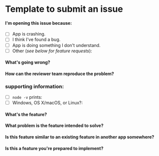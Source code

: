 # Template to submit an issue

<!-- Thank you for contributing by opening an issue! Please review this guide before submitting your issue.
    - If you are opening an issue because you would like to propose a new feature, write the title as "Feature Request:" followed by a short description of the feature.
    - Make sure that you are using the correct version of Node.js. You need to have version v6+ for everything to work fine.
    - Ensure that your new issue conforms to the contribution guidelines: https://github.com/UdacityMobileWebScholarship/udabot/blob/master/CONTRIBUTING.md
    - Please do read guidelines :
    https://github.com/UdacityMobileWebScholarship/udabot/blob/master/README.md
    - TODO - After reading this template you can remove this template while submitting an issue -->


#### I'm opening this issue because:
<!-- Delete the reasons that don't apply. -->

  - [ ] App is crashing.
  - [ ] I think I've found a bug.
  - [ ] App is doing something I don't understand.
  - [ ] Other (_see below for feature requests_):

#### What's going wrong?

#### How can the reviewer team reproduce the problem?

<!-- Give a complete description of how to reproduce the problem. -->

### supporting information:

<!-- The following information MUST be included. -->

 - [ ] `node -v` prints:
 - [ ] Windows, OS X/macOS, or Linux?:

<!-- For feature requests, uncomment the section below. But first, review the existing feature requests and make sure there isn't one that already describes the feature you'd like to see added: -->


#### What's the feature?

#### What problem is the feature intended to solve?

#### Is this feature similar to an existing feature in another app somewhere?

#### Is this a feature you're prepared to implement?
